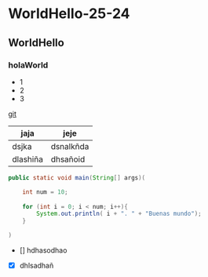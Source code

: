 # WorldHello-25-24
## WorldHello
### holaWorld

- 1
- 2
- 3

[git](https://github.com/)

| jaja | jeje|
|----------- | ------------- |
| dsjka | dsnalkñda |
| dlashiña | dhsañoid |

```java
public static void main(String[] args)(

    int num = 10;
    
    for (int i = 0; i < num; i++){
        System.out.println( i + ". " + "Buenas mundo");
    }

)

```

- [] hdhasodhao
- [x] dhlsadhañ
